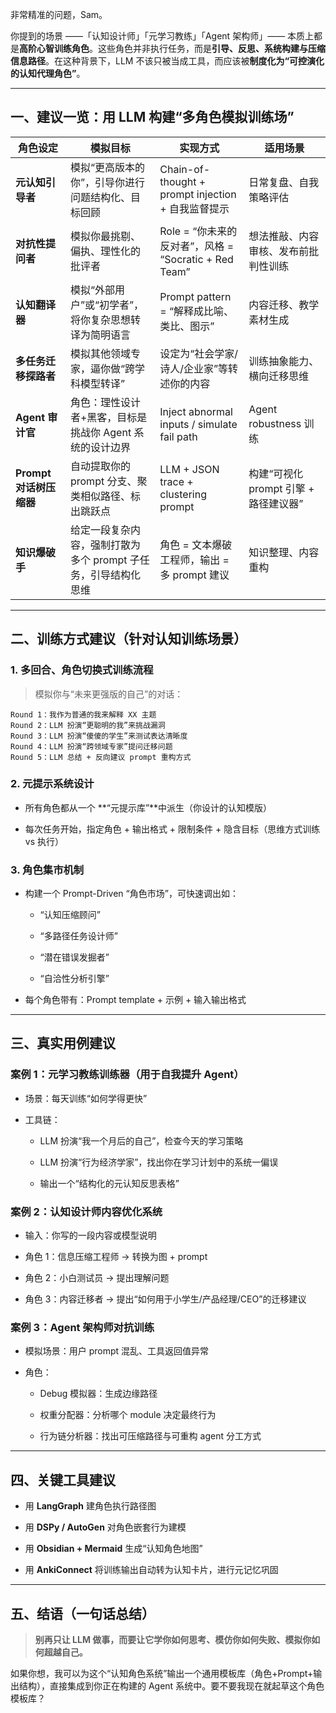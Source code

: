 非常精准的问题，Sam。

你提到的场景 ——「认知设计师」「元学习教练」「Agent 架构师」—— 本质上都是**高阶心智训练角色**。这些角色并非执行任务，而是**引导、反思、系统构建与压缩信息路径**。在这种背景下，LLM 不该只被当成工具，而应该被**制度化为“可控演化的认知代理角色”**。

---

## 一、建议一览：用 LLM 构建“多角色模拟训练场”

| 角色设定              | 模拟目标                                | 实现方式                                         | 适用场景                      |
| ----------------- | ----------------------------------- | -------------------------------------------- | ------------------------- |
| **元认知引导者**        | 模拟“更高版本的你”，引导你进行问题结构化、目标回顾          | Chain-of-thought + prompt injection + 自我监督提示 | 日常复盘、自我策略评估               |
| **对抗性提问者**        | 模拟你最挑剔、偏执、理性化的批评者                   | Role = “你未来的反对者”，风格 = “Socratic + Red Team”  | 想法推敲、内容审核、发布前批判性训练        |
| **认知翻译器**         | 模拟“外部用户”或“初学者”，将你复杂思想转译为简明语言        | Prompt pattern = “解释成比喻、类比、图示”               | 内容迁移、教学素材生成               |
| **多任务迁移探路者**      | 模拟其他领域专家，逼你做“跨学科模型转译”               | 设定为“社会学家/诗人/企业家”等转述你的内容                      | 训练抽象能力、横向迁移思维             |
| **Agent 审计官**     | 角色：理性设计者+黑客，目标是挑战你 Agent 系统的设计边界    | Inject abnormal inputs / simulate fail path  | Agent robustness 训练       |
| **Prompt 对话树压缩器** | 自动提取你的 prompt 分支、聚类相似路径、标出跳跃点       | LLM + JSON trace + clustering prompt         | 构建“可视化 prompt 引擎 + 路径建议器” |
| **知识爆破手**         | 给定一段复杂内容，强制打散为多个 prompt 子任务，引导结构化思维 | 角色 = 文本爆破工程师，输出 = 多 prompt 建议                | 知识整理、内容重构                 |

---

## 二、训练方式建议（针对认知训练场景）

### 1. **多回合、角色切换式训练流程**

> 模拟你与“未来更强版的自己”的对话：

```text
Round 1：我作为普通的我来解释 XX 主题  
Round 2：LLM 扮演“更聪明的我”来挑战漏洞  
Round 3：LLM 扮演“傻傻的学生”来测试表达清晰度  
Round 4：LLM 扮演“跨领域专家”提问迁移问题  
Round 5：LLM 总结 + 反向建议 prompt 重构方式  
```

### 2. **元提示系统设计**

- 所有角色都从一个 **“元提示库”**中派生（你设计的认知模版）
    
- 每次任务开始，指定角色 + 输出格式 + 限制条件 + 隐含目标（思维方式训练 vs 执行）
    

### 3. **角色集市机制**

- 构建一个 Prompt-Driven “角色市场”，可快速调出如：
    
    - “认知压缩顾问”
        
    - “多路径任务设计师”
        
    - “潜在错误发掘者”
        
    - “自洽性分析引擎”
        
- 每个角色带有：Prompt template + 示例 + 输入输出格式
    

---

## 三、真实用例建议

### 案例 1：元学习教练训练器（用于自我提升 Agent）

- 场景：每天训练“如何学得更快”
    
- 工具链：
    
    - LLM 扮演“我一个月后的自己”，检查今天的学习策略
        
    - LLM 扮演“行为经济学家”，找出你在学习计划中的系统一偏误
        
    - 输出一个“结构化的元认知反思表格”
        

### 案例 2：认知设计师内容优化系统

- 输入：你写的一段内容或模型说明
    
- 角色 1：信息压缩工程师 → 转换为图 + prompt
    
- 角色 2：小白测试员 → 提出理解问题
    
- 角色 3：内容迁移者 → 提出“如何用于小学生/产品经理/CEO”的迁移建议
    

### 案例 3：Agent 架构师对抗训练

- 模拟场景：用户 prompt 混乱、工具返回值异常
    
- 角色：
    
    - Debug 模拟器：生成边缘路径
        
    - 权重分配器：分析哪个 module 决定最终行为
        
    - 行为链分析器：找出可压缩路径与可重构 agent 分工方式
        

---

## 四、关键工具建议

- 用 **LangGraph** 建角色执行路径图
    
- 用 **DSPy / AutoGen** 对角色嵌套行为建模
    
- 用 **Obsidian + Mermaid** 生成“认知角色地图”
    
- 用 **AnkiConnect** 将训练输出自动转为认知卡片，进行元记忆巩固
    

---

## 五、结语（一句话总结）

> **别再只让 LLM 做事，而要让它学你如何思考、模仿你如何失败、模拟你如何超越自己。**

如果你想，我可以为这个“认知角色系统”输出一个通用模板库（角色+Prompt+输出结构），直接集成到你正在构建的 Agent 系统中。要不要我现在就起草这个角色模板库？
